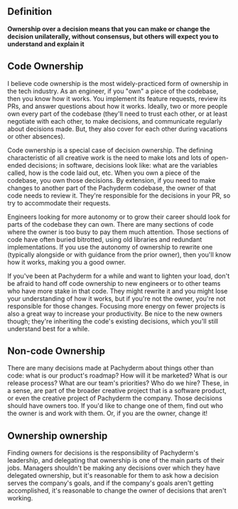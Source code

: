 ## Definition

**Ownership over a decision means that you can make or change the decision unilaterally, without consensus, but others will expect you to understand and explain it**

## Code Ownership

I believe code ownership is the most widely-practiced form of ownership in the tech industry. As an engineer, if you "own" a piece of the codebase, then you know how it works. You implement its feature requests, review its PRs, and answer questions about how it works. Ideally, two or more people own every part of the codebase (they'll need to trust each other, or at least negotiate with each other, to make decisions, and communicate regularly about decisions made. But, they also cover for each other during vacations or other absences).

Code ownership is a special case of decision ownership. The defining characteristic of all creative work is the need to make lots and lots of open-ended decisions; in software, decisions look like: what are the variables called, how is the code laid out, etc. When you own a piece of the codebase, you own those decisions. By extension, if you need to make changes to another part of the Pachyderm codebase, the owner of that code needs to review it. They're responsible for the decisions in your PR, so try to accommodate their requests.

Engineers looking for more autonomy or to grow their career should look for parts of the codebase they can own. There are many sections of code where the owner is too busy to pay them much attention. Those sections of code have often buried bitrotted, using old libraries and redundant implementations. If you use the autonomy of ownership to rewrite one (typically alongside or with guidance from the prior owner), then you'll know how it works, making you a good owner.

If you've been at Pachyderm for a while and want to lighten your load, don't be afraid to hand off code ownership to new engineers or to other teams who have more stake in that code. They might rewrite it and you might lose your understanding of how it works, but if you're not the owner, you're not responsible for those changes. Focusing more energy on fewer projects is also a great way to increase your productivity. Be nice to the new owners though; they're inheriting the code's existing decisions, which you'll still understand best for a while.

## Non-code Ownership

There are many decisions made at Pachyderm about things other than code: what is our product's roadmap? How will it be marketed? What is our release process? What are our team's priorities? Who do we hire? These, in a sense, are part of the broader creative project that is a software product, or even the creative project of Pachyderm the company. Those decisions should have owners too. If you'd like to change one of them, find out who the owner is and work with them. Or, if you are the owner, change it!

## Ownership ownership

Finding owners for decisions is the responsibility of Pachyderm's leadership, and delegating that ownership is one of the main parts of their jobs. Managers shouldn't be making any decisions over which they have delegated ownership, but it's reasonable for them to ask how a decision serves the company's goals, and if the company's goals aren't getting accomplished, it's reasonable to change the owner of decisions that aren't working.
